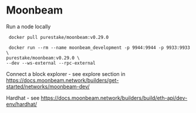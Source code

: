 # Moonbeam

Run a node locally

```
 docker pull purestake/moonbeam:v0.29.0

 docker run --rm --name moonbeam_development -p 9944:9944 -p 9933:9933 \
purestake/moonbeam:v0.29.0 \
--dev --ws-external --rpc-external
```

Connect a block explorer - see explore section in https://docs.moonbeam.network/builders/get-started/networks/moonbeam-dev/


Hardhat - see https://docs.moonbeam.network/builders/build/eth-api/dev-env/hardhat/